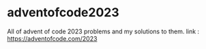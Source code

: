 # adventofcode2023
All of advent of code 2023 problems and my solutions to them.
link : https://adventofcode.com/2023
